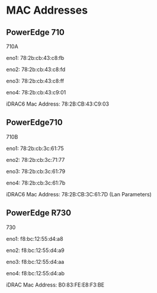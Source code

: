 MAC Addresses
==============

PowerEdge 710
-------------

710A

eno1: 78:2b:cb:43:c8:fb

eno2: 78:2b:cb:43:c8:fd

eno3: 78:2b:cb:43:c8:ff

eno4: 78:2b:cb:43:c9:01

iDRAC6 Mac Address: 78:2B:CB:43:C9:03

PowerEdge710
------------

710B

eno1: 78:2b:cb:3c:61:75

eno2: 78:2b:cb:3c:71:77

eno3: 78:2b:cb:3c:61:79

eno4: 78:2b:cb:3c:61:7b

iDRAC6 Mac Address: 78:2B:CB:3C:61:7D (Lan Parameters)

PowerEdge R730
--------------

730

eno1: f8:bc:12:55:d4:a8

eno2: f8:bc:12:55:d4:a9

eno3: f8:bc:12:55:d4:aa

eno4: f8:bc:12:55:d4:ab

iDRAC Mac Address: B0:83:FE:E8:F3:BE
